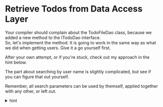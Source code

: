 # Retrieve Todos from Data Access Layer
Your compiler should complain about the TodoFileDao class, because we added a new method to the ITodoDao interface.\
So, let's implement the method. It is going to work in the same way as what we did when getting users. Give it a go yourself first.

After your own attempt, or if you're stuck, check out my approach in the hint below. 

The part about searching by user name is slightly complicated, but see if you can figure that out yourself.

Remember, all search parameters can be used by themself, applied together with any other, or left out.

<details>
<summary>hint</summary>

```csharp
public Task<IEnumerable<Todo>> GetAsync(SearchTodoParametersDto searchParams)
{
    IEnumerable<Todo> result = context.Todos.AsEnumerable();

    if (!string.IsNullOrEmpty(searchParams.Username))
    {
        // we know username is unique, so just fetch the first
        result = context.Todos.Where(todo =>
            todo.Owner.UserName.Equals(searchParams.Username, StringComparison.OrdinalIgnoreCase));
    }

    if (searchParams.UserId != null)
    {
        result = result.Where(t => t.Owner.Id == searchParams.UserId);
    }

    if (searchParams.CompletedStatus != null)
    {
        result = result.Where(t => t.IsCompleted == searchParams.CompletedStatus);
    }

    if (!string.IsNullOrEmpty(searchParams.TitleContains))
    {
        result = result.Where(t =>
            t.Title.Contains(searchParams.TitleContains, StringComparison.OrdinalIgnoreCase));
    }

    return Task.FromResult(result);
}
```

Again, we just have one if-statement after the other, one for each search parameter. 

The first case looks for all todos, where their Owner's username is equal to the search parameter, ignoring case.

The others should be fairly straight forward.

</details>